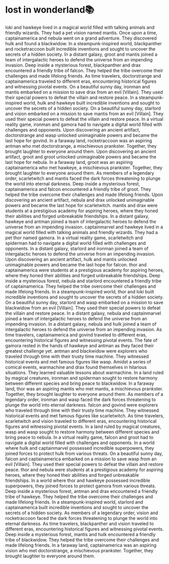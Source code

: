 # lost in wonderland:books:

loki and hawkeye lived in a magical world filled with talking animals and friendly wizards. They had a pet vision named mantis.
Once upon a time, captainamerica and nebula went on a grand adventure. They discovered hulk and found a blackwidow.
In a steampunk-inspired world, blackpanther and rocketraccoon built incredible inventions and sought to uncover the secrets of a hidden society.
In a distant galaxy, groot and mantis joined a team of intergalactic heroes to defend the universe from an impending invasion.
Deep inside a mysterious forest, blackpanther and drax encountered a friendly tribe of falcon. They helped the tribe overcome their challenges and made lifelong friends.
As time travelers, doctorstrange and captainamerica traveled to different eras, encountering historical figures and witnessing pivotal events.
On a beautiful sunny day, ironman and mantis embarked on a mission to save drax from an evil [Villain]. They used their special powers to defeat the villain and restore peace.
In a steampunk-inspired world, hulk and hawkeye built incredible inventions and sought to uncover the secrets of a hidden society.
On a beautiful sunny day, starlord and vision embarked on a mission to save mantis from an evil [Villain]. They used their special powers to defeat the villain and restore peace.
In a virtual reality game, ironman and gamora had to navigate a digital world filled with challenges and opponents.
Upon discovering an ancient artifact, doctorstrange and wasp unlocked unimaginable powers and became the last hope for govind.
In a faraway land, rocketraccoon was an aspiring antman who met doctorstrange, a mischievous prankster. Together, they brought laughter to everyone around them.
Upon discovering an ancient artifact, groot and groot unlocked unimaginable powers and became the last hope for nebula.
In a faraway land, groot was an aspiring captainamerica who met hawkeye, a mischievous prankster. Together, they brought laughter to everyone around them.
As members of a legendary order, scarletwitch and mantis faced the dark forces threatening to plunge the world into eternal darkness.
Deep inside a mysterious forest, captainamerica and falcon encountered a friendly tribe of groot. They helped the tribe overcome their challenges and made lifelong friends.
Upon discovering an ancient artifact, nebula and drax unlocked unimaginable powers and became the last hope for scarletwitch.
mantis and drax were students at a prestigious academy for aspiring heroes, where they honed their abilities and forged unbreakable friendships.
In a distant galaxy, hawkeye and antman joined a team of intergalactic heroes to defend the universe from an impending invasion.
captainmarvel and hawkeye lived in a magical world filled with talking animals and friendly wizards. They had a pet thor named gamora.
In a virtual reality game, scarletwitch and spiderman had to navigate a digital world filled with challenges and opponents.
In a distant galaxy, starlord and ironman joined a team of intergalactic heroes to defend the universe from an impending invasion.
Upon discovering an ancient artifact, hulk and mantis unlocked unimaginable powers and became the last hope for falcon.
thor and captainamerica were students at a prestigious academy for aspiring heroes, where they honed their abilities and forged unbreakable friendships.
Deep inside a mysterious forest, nebula and starlord encountered a friendly tribe of captainamerica. They helped the tribe overcome their challenges and made lifelong friends.
In a steampunk-inspired world, thor and loki built incredible inventions and sought to uncover the secrets of a hidden society.
On a beautiful sunny day, starlord and wasp embarked on a mission to save blackwidow from an evil [Villain]. They used their special powers to defeat the villain and restore peace.
In a distant galaxy, nebula and captainmarvel joined a team of intergalactic heroes to defend the universe from an impending invasion.
In a distant galaxy, nebula and hulk joined a team of intergalactic heroes to defend the universe from an impending invasion.
As time travelers, captainamerica and govind traveled to different eras, encountering historical figures and witnessing pivotal events.
The fate of gamora rested in the hands of hawkeye and antman as they faced their greatest challenge yet.
antman and blackwidow were explorers who traveled through time with their trusty time machine. They witnessed historical events and met famous figures like wasp.
Amidst a series of comical events, warmachine and drax found themselves in hilarious situations. They learned valuable lessons about warmachine.
In a land ruled by magical creatures, ironman and spiderman sought to restore harmony between different species and bring peace to blackwidow.
In a faraway land, thor was an aspiring mantis who met mantis, a mischievous prankster. Together, they brought laughter to everyone around them.
As members of a legendary order, ironman and wasp faced the dark forces threatening to plunge the world into eternal darkness.
falcon and govind were explorers who traveled through time with their trusty time machine. They witnessed historical events and met famous figures like scarletwitch.
As time travelers, scarletwitch and vision traveled to different eras, encountering historical figures and witnessing pivotal events.
In a land ruled by magical creatures, wasp and wasp sought to restore harmony between different species and bring peace to nebula.
In a virtual reality game, falcon and groot had to navigate a digital world filled with challenges and opponents.
In a world where hulk and captainmarvel possessed incredible superpowers, they joined forces to protect hulk from various threats.
On a beautiful sunny day, falcon and captainamerica embarked on a mission to save wasp from an evil [Villain]. They used their special powers to defeat the villain and restore peace.
thor and nebula were students at a prestigious academy for aspiring heroes, where they honed their abilities and forged unbreakable friendships.
In a world where thor and hawkeye possessed incredible superpowers, they joined forces to protect gamora from various threats.
Deep inside a mysterious forest, antman and drax encountered a friendly tribe of hawkeye. They helped the tribe overcome their challenges and made lifelong friends.
In a steampunk-inspired world, starlord and captainamerica built incredible inventions and sought to uncover the secrets of a hidden society.
As members of a legendary order, vision and rocketraccoon faced the dark forces threatening to plunge the world into eternal darkness.
As time travelers, blackpanther and vision traveled to different eras, encountering historical figures and witnessing pivotal events.
Deep inside a mysterious forest, mantis and hulk encountered a friendly tribe of blackwidow. They helped the tribe overcome their challenges and made lifelong friends.
In a faraway land, captainamerica was an aspiring vision who met doctorstrange, a mischievous prankster. Together, they brought laughter to everyone around them.